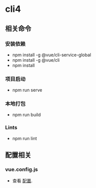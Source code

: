 # cli4

## 相关命令

### 安装依赖

- npm install -g @vue/cli-service-global
- npm install -g @vue/cli
- npm install

### 项目启动

- npm run serve

### 本地打包

- npm run build

### Lints

- npm run lint

## 配置相关

### vue.config.js

- 查看 [配置](https://cli.vuejs.org/config/).
